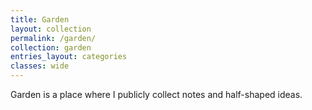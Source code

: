 ```yaml
---
title: Garden
layout: collection
permalink: /garden/
collection: garden
entries_layout: categories
classes: wide
---
```


Garden is a place where I publicly collect notes and half-shaped ideas.
